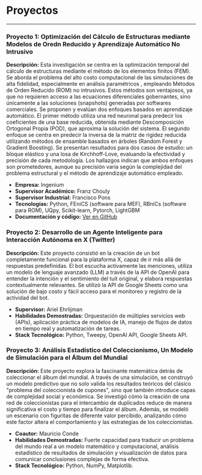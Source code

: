 # Proyectos

---

### Proyecto 1: Optimización del Cálculo de Estructuras mediante Modelos de Oredn Reducido y Aprendizaje Automático No Intrusivo

**Descripción:** Esta investigación se centra en la optimización temporal del cálculo de estructuras mediante el método de los elementos finitos (FEM). 
Se aborda el problema del alto costo computacional de las simulaciones de alta fidelidad, especialmente en análisis paramétricos , empleando Métodos de Orden Reducido (ROM) no intrusivos. 
Estos métodos son ventajosos, ya que no requieren acceso a las ecuaciones diferenciales gobernantes, sino únicamente a las soluciones (snapshots) generadas por softwares comerciales. 
Se proponen y evalúan dos enfoques basados en aprendizaje automático. El primer método utiliza una red neuronal para predecir los coeficientes de una base reducida, obtenida mediante Descomposición Ortogonal Propia (POD), que aproxima la solución del sistema. 
El segundo enfoque se centra en predecir la inversa de la matriz de rigidez reducida utilizando métodos de ensamble basados en árboles (Random Forest y Gradient Boosting). 
Se presentan resultados para dos casos de estudio: un bloque elástico y una losa de Kirchhoff-Love, evaluando la efectividad y precisión de cada metodología. 
Los hallazgos indican que ambos enfoques son prometedores, aunque su precisión varía según la complejidad del problema estructural y el método de aprendizaje automático empleado.

* **Empresa:** Ingenium
* **Supervisor Académico:** Franz Chouly
* **Supervisor Industrial:** Francisco Pons
* **Tecnologías:** Python, FEniCS (software para MEF), RBniCs (software para ROM), UQpy, Scikit-learn, Pytorch, LightGBM
* **Documentación y código:** [Ver en GitHub](httpss://github.com/matias-ingenium/Optimizacion_del_calculo_de_estructuras_con_ML)


### Proyecto 2: Desarrollo de un Agente Inteligente para Interacción Autónoma en X (Twitter)

**Descripción:** Este proyecto consistió en la creación de un bot completamente funcional para la plataforma X, capaz de ir más allá de respuestas predefinidas. El bot escucha activamente las menciones, utiliza un modelo de lenguaje avanzado (LLM) a través de la API de OpenAI para entender la intención y el sentimiento del tuit original, y elabora respuestas contextualmente relevantes. Se utilizó la API de Google Sheets como una solución de bajo costo y fácil acceso para el monitoreo y registro de la actividad del bot.

* **Supervisor:** Ariel Ehrlijman
* **Habilidades Demostradas:** Orquestación de múltiples servicios web (APIs), aplicación práctica de modelos de IA, manejo de flujos de datos en tiempo real y automatización de tareas.
* **Stack Tecnológico:** Python, Tweepy, OpenAI API, Google Sheets API.


### Proyecto 3: Análisis Estadístico del Coleccionismo, Un Modelo de Simulación para el Álbum del Mundial

**Descripción:** Este proyecto explora la fascinante matemática detrás de coleccionar el álbum del mundial. A través de una simulación, se construyó un modelo predictivo que no solo valida los resultados teóricos del clásico "problema del coleccionista de cupones", sino que también introduce capas de complejidad social y económica. Se investigó cómo la creación de una red de coleccionistas para el intercambio de duplicados reduce de manera significativa el costo y tiempo para finalizar el álbum. Además, se modeló un escenario con figuritas de diferente valor percibido, analizando cómo este factor altera el comportamiento y las estrategias de los coleccionistas.

* **Coautor:** Mauricio Conde
* **Habilidades Demostradas:** Fuerte capacidad para traducir un problema del mundo real a un modelo matemático y computacional, análisis estadístico de resultados de simulación y visualización de datos para comunicar conclusiones complejas de forma efectiva.
* **Stack Tecnológico:** Python, NumPy, Matplotlib.
